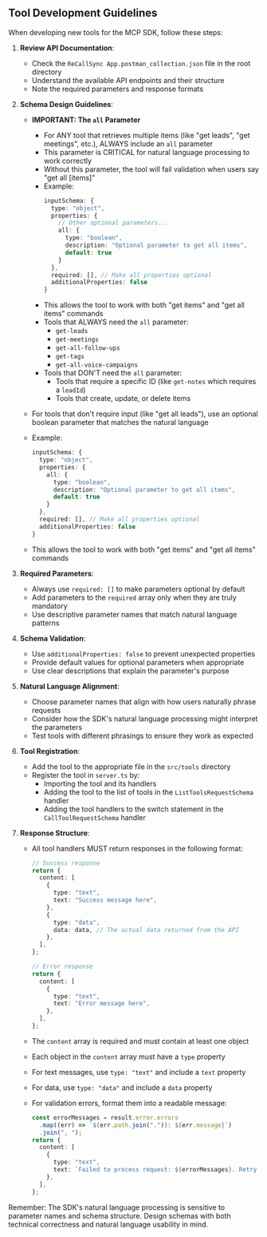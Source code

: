 ## Tool Development Guidelines

When developing new tools for the MCP SDK, follow these steps:

1. **Review API Documentation**:

   - Check the `ReCallSync App.postman_collection.json` file in the root directory
   - Understand the available API endpoints and their structure
   - Note the required parameters and response formats

2. **Schema Design Guidelines**:

   - **IMPORTANT: The `all` Parameter**

     - For ANY tool that retrieves multiple items (like "get leads", "get meetings", etc.), ALWAYS include an `all` parameter
     - This parameter is CRITICAL for natural language processing to work correctly
     - Without this parameter, the tool will fail validation when users say "get all [items]"
     - Example:
       ```typescript
       inputSchema: {
         type: "object",
         properties: {
           // Other optional parameters...
           all: {
             type: "boolean",
             description: "Optional parameter to get all items",
             default: true
           }
         },
         required: [], // Make all properties optional
         additionalProperties: false
       }
       ```
     - This allows the tool to work with both "get items" and "get all items" commands
     - Tools that ALWAYS need the `all` parameter:
       - `get-leads`
       - `get-meetings`
       - `get-all-follow-ups`
       - `get-tags`
       - `get-all-voice-campaigns`
     - Tools that DON'T need the `all` parameter:
       - Tools that require a specific ID (like `get-notes` which requires a `leadId`)
       - Tools that create, update, or delete items

   - For tools that don't require input (like "get all leads"), use an optional boolean parameter that matches the natural language
   - Example:
     ```typescript
     inputSchema: {
       type: "object",
       properties: {
         all: {
           type: "boolean",
           description: "Optional parameter to get all items",
           default: true
         }
       },
       required: [], // Make all properties optional
       additionalProperties: false
     }
     ```
   - This allows the tool to work with both "get items" and "get all items" commands

3. **Required Parameters**:

   - Always use `required: []` to make parameters optional by default
   - Add parameters to the `required` array only when they are truly mandatory
   - Use descriptive parameter names that match natural language patterns

4. **Schema Validation**:

   - Use `additionalProperties: false` to prevent unexpected properties
   - Provide default values for optional parameters when appropriate
   - Use clear descriptions that explain the parameter's purpose

5. **Natural Language Alignment**:

   - Choose parameter names that align with how users naturally phrase requests
   - Consider how the SDK's natural language processing might interpret the parameters
   - Test tools with different phrasings to ensure they work as expected

6. **Tool Registration**:

   - Add the tool to the appropriate file in the `src/tools` directory
   - Register the tool in `server.ts` by:
     - Importing the tool and its handlers
     - Adding the tool to the list of tools in the `ListToolsRequestSchema` handler
     - Adding the tool handlers to the switch statement in the `CallToolRequestSchema` handler

7. **Response Structure**:

   - All tool handlers MUST return responses in the following format:

     ```typescript
     // Success response
     return {
       content: [
         {
           type: "text",
           text: "Success message here",
         },
         {
           type: "data",
           data: data, // The actual data returned from the API
         },
       ],
     };

     // Error response
     return {
       content: [
         {
           type: "text",
           text: "Error message here",
         },
       ],
     };
     ```

   - The `content` array is required and must contain at least one object
   - Each object in the `content` array must have a `type` property
   - For text messages, use `type: "text"` and include a `text` property
   - For data, use `type: "data"` and include a `data` property
   - For validation errors, format them into a readable message:
     ```typescript
     const errorMessages = result.error.errors
       .map((err) => `${err.path.join(".")}: ${err.message}`)
       .join(", ");
     return {
       content: [
         {
           type: "text",
           text: `Failed to process request: ${errorMessages}. Retry again with correct tool parameters and values.`,
         },
       ],
     };
     ```

Remember: The SDK's natural language processing is sensitive to parameter names and schema structure. Design schemas with both technical correctness and natural language usability in mind.
